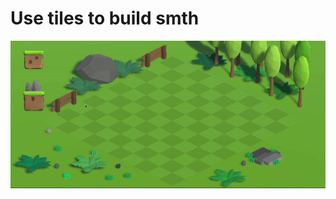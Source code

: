 # Use tiles to build smth

![](https://github.com/alex-spiian/Unity3dPractice/blob/main/TileMap/Images/ezgif.com-video-to-gif%20(2).gif)
